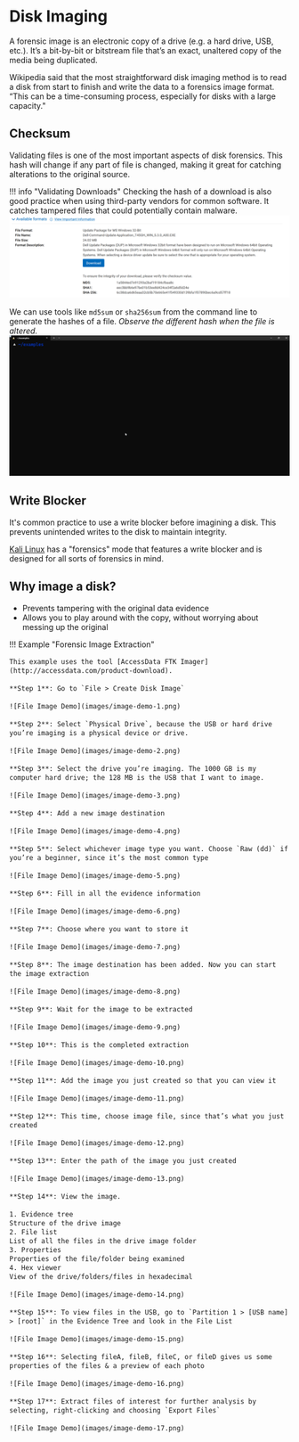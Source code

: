 # Disk Imaging

A forensic image is an electronic copy of a drive (e.g. a hard drive, USB, etc.). It’s a bit-by-­bit or bitstream file that’s an exact, unaltered copy of the media being duplicated.

Wikipedia said that the most straight­forward disk imaging method is to read a disk from start to finish and write the data to a forensics image format. “This can be a time-consuming process, especially for disks with a large capacity."

## Checksum

Validating files is one of the most important aspects of disk forensics. This hash will change if any part of file is changed, making it great for catching alterations to the original source. 

!!! info "Validating Downloads"
    Checking the hash of a download is also good practice when using third-party vendors for common software. It catches tampered files that could potentially contain malware.
    ![Dell MD5](images/sha.png)

We can use tools like `md5sum` or `sha256sum` from the command line to generate the hashes of a file. *Observe the different hash when the file is altered.*
![Hash](images/hash.gif)

## Write Blocker

It's common practice to use a write blocker before imagining a disk. This prevents unintended writes to the disk to maintain integrity. 

[Kali Linux](https://www.kali.org/docs/general-use/kali-linux-forensics-mode/) has a "forensics" mode that features a write blocker and is designed for all sorts of forensics in mind. 

## Why image a disk? 
- Prevents tampering with the original data­ evidence
- Allows you to play around with the copy, without worrying about messing up the original

!!! Example "Forensic Image Extraction"

    This example uses the tool [AccessData FTK Imager](http://accessdata.com/product-download).

    **Step 1**: Go to `File > Create Disk Image`

    ![File Image Demo](images/image-demo-1.png)

    **Step 2**: Select `Physical Drive`, because the USB or hard drive you’re imaging is a physical device or drive.

    ![File Image Demo](images/image-demo-2.png)

    **Step 3**: Select the drive you’re imaging. The 1000 GB is my computer hard drive; the 128 MB is the USB that I want to image.

    ![File Image Demo](images/image-demo-3.png)

    **Step 4**: Add a new image destination

    ![File Image Demo](images/image-demo-4.png)

    **Step 5**: Select whichever image type you want. Choose `Raw (dd)` if you’re a beginner, since it’s the most common type

    ![File Image Demo](images/image-demo-5.png)

    **Step 6**: Fill in all the evidence information

    ![File Image Demo](images/image-demo-6.png)

    **Step 7**: Choose where you want to store it

    ![File Image Demo](images/image-demo-7.png)

    **Step 8**: The image destination has been added. Now you can start the image extraction

    ![File Image Demo](images/image-demo-8.png)

    **Step 9**: Wait for the image to be extracted

    ![File Image Demo](images/image-demo-9.png)

    **Step 10**: This is the completed extraction

    ![File Image Demo](images/image-demo-10.png)

    **Step 11**: Add the image you just created so that you can view it

    ![File Image Demo](images/image-demo-11.png)

    **Step 12**: This time, choose image file, since that’s what you just created

    ![File Image Demo](images/image-demo-12.png)

    **Step 13**: Enter the path of the image you just created

    ![File Image Demo](images/image-demo-13.png)

    **Step 14**: View the image.

    1. Evidence tree
    Structure of the drive image
    2. File list
    List of all the files in the drive image folder
    3. Properties
    Properties of the file/folder being examined
    4. Hex viewer
    View of the drive/folders/files in hexadecimal

    ![File Image Demo](images/image-demo-14.png)

    **Step 15**: To view files in the USB, go to `Partition 1 > [USB name] > [root]` in the Evidence Tree and look in the File List

    ![File Image Demo](images/image-demo-15.png)

    **Step 16**: Selecting fileA, fileB, fileC, or fileD gives us some properties of the files & a preview of each photo

    ![File Image Demo](images/image-demo-16.png)

    **Step 17**: Extract files of interest for further analysis by selecting, right-clicking and choosing `Export Files`

    ![File Image Demo](images/image-demo-17.png)